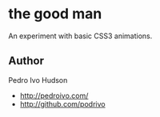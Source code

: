 # the good man
An experiment with basic CSS3 animations.

## Author
Pedro Ivo Hudson

+ http://pedroivo.com/
+ http://github.com/podrivo